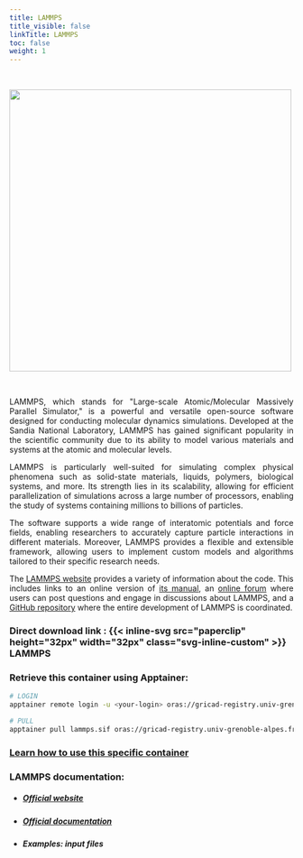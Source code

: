 ```yaml
---
title: LAMMPS
title_visible: false
linkTitle: LAMMPS
toc: false
weight: 1
---
```


<br/>

<a href="https://www.lammps.org/" target="_blank"><img src="/images/lammps-logo.png" width="500px"></a>

<br/>

<div align="justify">

LAMMPS, which stands for "Large-scale Atomic/Molecular Massively Parallel Simulator," is a powerful and versatile open-source software designed for conducting molecular dynamics simulations. Developed at the Sandia National Laboratory, LAMMPS has gained significant popularity in the scientific community due to its ability to model various materials and systems at the atomic and molecular levels.

LAMMPS is particularly well-suited for simulating complex physical phenomena such as solid-state materials, liquids, polymers, biological systems, and more. Its strength lies in its scalability, allowing for efficient parallelization of simulations across a large number of processors, enabling the study of systems containing millions to billions of particles.

The software supports a wide range of interatomic potentials and force fields, enabling researchers to accurately capture particle interactions in different materials. Moreover, LAMMPS provides a flexible and extensible framework, allowing users to implement custom models and algorithms tailored to their specific research needs.

The [LAMMPS website](https://www.lammps.org/) provides a variety of information about the code. This includes links to an online version of [its manual](https://docs.lammps.org/Manual.html), an [online forum](https://www.lammps.org/forum.html) where users can post questions and engage in discussions about LAMMPS, and a [GitHub repository](https://github.com/lammps/lammps) where the entire development of LAMMPS is coordinated.

</div>

### Direct download link : {{< inline-svg src="paperclip" height="32px" width="32px" class="svg-inline-custom" >}} LAMMPS

### Retrieve this container using Apptainer:

```sh
# LOGIN
apptainer remote login -u <your-login> oras://gricad-registry.univ-grenoble-alpes.fr

# PULL
apptainer pull lammps.sif oras://gricad-registry.univ-grenoble-alpes.fr/diamond/hugo-files/lammps.sif:latest
```

### <a href="/en/documentation/by-container/lammps">Learn how to use this specific container</a>

### LAMMPS documentation:

- ##### <a href="https://www.lammps.org/" target="_blank">Official website</a>

- ##### <a href="https://docs.lammps.org/" target="_blank">Official documentation</a>

- ##### Examples: input files